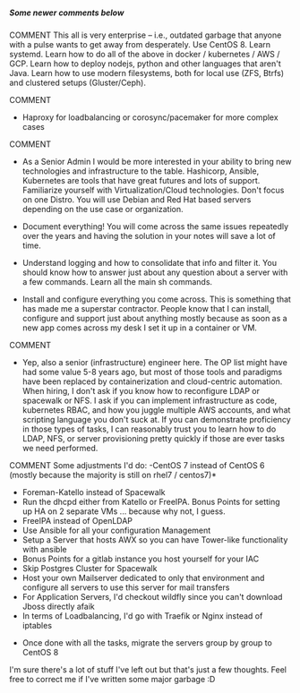 ##### Some newer comments below

COMMENT
This all is very enterprise – i.e., outdated garbage that anyone with a pulse wants to get away from desperately. Use CentOS 8. Learn systemd. Learn how to do all of the above in docker / kubernetes / AWS / GCP. Learn how to deploy nodejs, python and other languages that aren't Java. Learn how to use modern filesystems, both for local use (ZFS, Btrfs) and clustered setups (Gluster/Ceph).


COMMENT
- Haproxy for loadbalancing or corosync/pacemaker for more complex cases

COMMENT
- As a Senior Admin I would be more interested in your ability to bring new technologies and infrastructure to the table. Hashicorp, Ansible, Kubernetes are tools that have great futures and lots of support. Familiarize yourself with Virtualization/Cloud technologies. Don't focus on one Distro. You will use Debian and Red Hat based servers depending on the use case or organization.

- Document everything! You will come across the same issues repeatedly over the years and having the solution in your notes will save a lot of time.

- Understand logging and how to consolidate that info and filter it. You should know how to answer just about any question about a server with a few commands. Learn all the main sh commands.

- Install and configure everything you come across. This is something that has made me a superstar contractor. People know that I can install, configure and support just about anything mostly because as soon as a new app comes across my desk I set it up in a container or VM.

COMMENT
- Yep, also a senior (infrastructure) engineer here. The OP list might have had some value 5-8 years ago, but most of those tools and paradigms have been replaced by containerization and cloud-centric automation. When hiring, I don't ask if you know how to reconfigure LDAP or spacewalk or NFS. I ask if you can implement infrastructure as code, kubernetes RBAC, and how you juggle multiple AWS accounts, and what scripting language you don't suck at. If you can demonstrate proficiency in those types of tasks, I can reasonably trust you to learn how to do LDAP, NFS, or server provisioning pretty quickly if those are ever tasks we need performed.

COMMENT
Some adjustments I'd do:
-CentOS 7 instead of CentOS 6 (mostly because the majority is still on rhel7 / centos7)*
- Foreman-Katello instead of Spacewalk
- Run the dhcpd either from Katello or FreeIPA. Bonus Points for setting up HA on 2 separate VMs ... because why not, I guess.
- FreeIPA instead of OpenLDAP
- Use Ansible for all your configuration Management
- Setup a Server that hosts AWX so you can have Tower-like functionality with ansible
- Bonus Points for a gitlab instance you host yourself for your IAC
- Skip Postgres Cluster for Spacewalk
- Host your own Mailserver dedicated to only that environment and configure all servers to use this server for mail transfers
- For Application Servers, I'd checkout wildfly since you can't download Jboss directly afaik
- In terms of Loadbalancing, I'd go with Traefik or Nginx instead of iptables

* Once done with all the tasks, migrate the servers group by group to CentOS 8

I'm sure there's a lot of stuff I've left out but that's just a few thoughts. Feel free to correct me if I've written some major garbage :D

